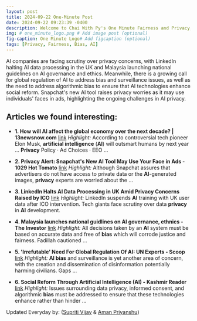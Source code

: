 ```yaml
---
layout: post
title: 2024-09-22 One-Minute Post
date: 2024-09-22 09:23:39 -0400
description: Welcome to Chai With Py's One Minute Fairness and Privacy, which aims to provide you the current happenings in the world of Fairness, Privacy, and AI.
img: # one_minute_logo.png # Add image post (optional)
fig-caption: One Minute Logo# Add figcaption (optional)
tags: [Privacy, Fairness, Bias, AI]
---
```


AI companies are facing scrutiny over privacy concerns, with LinkedIn halting AI data processing in the UK and Malaysia launching national guidelines on AI governance and ethics. Meanwhile, there is a growing call for global regulation of AI to address bias and surveillance issues, as well as the need to address algorithmic bias to ensure that AI technologies enhance social reform. Snapchat's new AI tool raises privacy worries as it may use individuals' faces in ads, highlighting the ongoing challenges in AI privacy.

## Articles we found interesting:

- **1. How will <b>AI</b> affect the global economy over the next decade? | 13newsnow.com** [link](https://www.13newsnow.com/article/tech/how-ai-will-affect-global-economy-over-next-decade/291-c5b8da2d-f887-4f4a-85da-b18d4cb27fcb)
_Highlight:_ According to controversial tech pioneer Elon Musk, <b>artificial intelligence</b> (<b>AI</b>) will outsmart humans by next year ... <b>Privacy</b> Policy &middot; Ad Choices &middot; EEO&nbsp;...

- **2. <b>Privacy</b> Alert: Snapchat&#39;s New <b>AI</b> Tool May Use Your Face in Ads - 1029 Hot Tomato** [link](https://www.hottomato.com.au/entertainment/privacy-alert-snapchats-new-ai-tool-may-use-your-face-in-ads/)
_Highlight:_ Although Snapchat assures that advertisers do not have access to private data or the <b>AI</b>-generated images, <b>privacy</b> experts are worried about the&nbsp;...

- **3. LinkedIn Halts <b>AI</b> Data Processing in UK Amid <b>Privacy</b> Concerns Raised by ICO** [link](https://thehackernews.com/2024/09/linkedin-halts-ai-data-processing-in-uk.html)
_Highlight:_ LinkedIn suspends <b>AI</b> training with UK user data after ICO intervention. Tech giants face scrutiny over data <b>privacy</b> in <b>AI</b> development.

- **4. Malaysia launches national guidlines on <b>AI</b> governance, ethnics - The Investor** [link](https://theinvestor.vn/malaysia-launches-national-guidlines-on-ai-governance-ethnics-d12377.html)
_Highlight:_ All decisions taken by an <b>AI</b> system must be based on accurate data and free of <b>bias</b> which will corrode justice and fairness. Fadillah cautioned&nbsp;...

- **5. &#39;Irrefutable&#39; Need For Global Regulation Of <b>AI</b>: UN Experts - Scoop** [link](https://www.scoop.co.nz/stories/WO2409/S00119/irrefutable-need-for-global-regulation-of-ai-un-experts.htm)
_Highlight:_ <b>AI bias</b> and surveillance is yet another area of concern, with the creation and dissemination of disinformation potentially harming civilians. Gaps&nbsp;...

- **6. Social Reform Through <b>Artificial Intelligence</b> (<b>AI</b>) - Kashmir Reader** [link](https://kashmirreader.com/2024/09/22/social-reform-through-artificial-intelligence-ai/)
_Highlight:_ Issues surrounding data privacy, informed consent, and algorithmic <b>bias</b> must be addressed to ensure that these technologies enhance rather than hinder&nbsp;...


Updated Everyday by: (<a href="https://supritivijay.github.io/">Supriti Vijay</a> & <a href="https://amanpriyanshu.github.io/">Aman Priyanshu</a>)

